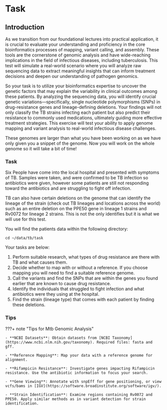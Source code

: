 # Task

## Introduction

As we transition from our foundational lectures into practical application, it is crucial to evaluate your understanding and proficiency in the core bioinformatics processes of mapping, variant calling, and assembly. These tools are the cornerstone of genomic analysis and have wide-reaching implications in the field of infectious diseases, including tuberculosis. This test will simulate a real-world scenario where you will analyze raw sequencing data to extract meaningful insights that can inform treatment decisions and deepen our understanding of pathogen genomics.

So your task is to utilize your bioinformatics expertise to uncover the genetic factors that may explain the variability in clinical outcomes among these patients. By analyzing the sequencing data, you will identify crucial genetic variations—specifically, single nucleotide polymorphisms (SNPs) in drug-resistance genes and lineage-defining deletions. Your findings will not only classify the TB strains infecting each patient but also predict their resistance to commonly used medications, ultimately guiding more effective treatment strategies. This exercise will test your ability to apply genome mapping and variant analysis to real-world infectious disease challenges.

These genomes are larger than what you have been working on as we have only given you a snippet of the genome. Now you will work on the whole genome so it will take a bit of time!

### Task

Six People have come into the local hospital and presented with symptoms of TB. Samples were taken, and were confirmed to be TB infection so antibiotics were given, however some patients are still not responding toward the antibiotics and are struggling to fight off infection. 

TB can also have certain deletions on the genome that can identify the lineage of the strain (check out TB lineages and locations across the world) such as an entire deletion on the PPE50 gene in lineage 1 strains and Rv0072 for lineage 2 strains. This is not the only identifies but it is what we will use for this test.

You will find the patients data within the following directory:

```
cd ~/data/tb/task

```

Your tasks are below:

1. Perform suitable research, what types of drug resistance are there with TB and what causes them. 
2. Decide whether to map with or without a reference. If you choose mapping you will need to find a suitable reference genome.
3. Call the variants and find the SNPs that are within the genes you found earlier that are known to cause drug resistance.
4. Identify the individuals that struggled to fight infection and what antibiotics were they using at the hospital.
5. Find the strain (lineage type) that comes with each patient by finding these deletions.

### Tips

???+ note "Tips for Mtb Genomic Analysis"

    - **NCBI Datasets**: Obtain datasets from [NCBI Taxonomy](https://www.ncbi.nlm.nih.gov/taxonomy). Required files: fasta and gff.

    - **Reference Mapping**: Map your data with a reference genome for alignment.

    - **Rifampicin Resistance**: Investigate genes impacting Rifampicin resistance. Use the antibiotic information to focus your search.

    - **Gene Viewing**: Annotate with snpEff for gene positioning, or view vcfs/bams in [IGV](https://software.broadinstitute.org/software/igv/).

    - **Strain Identification**: Examine regions containing Rv0072 and PPE50. Apply similar methods as in variant detection for strain identification.


